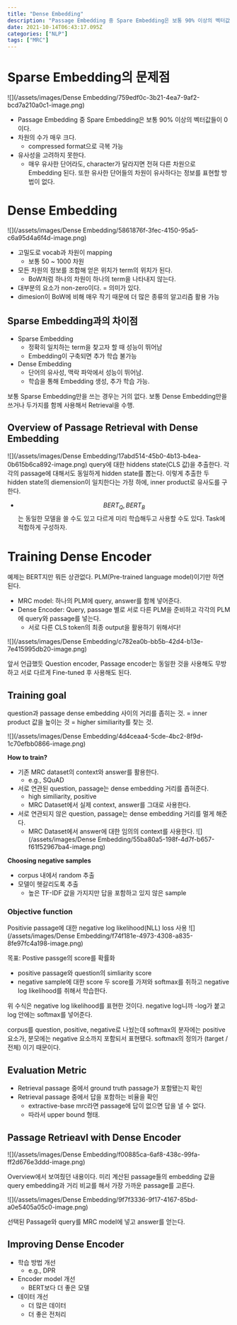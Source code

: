 ```yaml
---
title: "Dense Embedding"
description: "Passage Embedding 중 Spare Embedding은 보통 90% 이상의 벡터값들이 0이다.차원의 수가 매우 크다.compressed format으로 극복 가능유사성을 고려하지 못한다.매우 유사한 단어라도, character가 달라지면 전혀 다른 차원으로 "
date: 2021-10-14T06:43:17.095Z
categories: ["NLP"]
tags: ["MRC"]
---
```

# Sparse Embedding의 문제점
![](/assets/images/Dense Embedding/759edf0c-3b21-4ea7-9af2-bcd7a210a0c1-image.png)
- Passage Embedding 중 Spare Embedding은 보통 90% 이상의 벡터값들이 0이다.
- 차원의 수가 매우 크다.
  - compressed format으로 극복 가능
- 유사성을 고려하지 못한다.
  - 매우 유사한 단어라도, character가 달라지면 전혀 다른 차원으로 Embedding 된다. 또한 유사한 단어들의 차원이 유사하다는 정보를 표현할 방법이 없다.
# Dense Embedding
![](/assets/images/Dense Embedding/5861876f-3fec-4150-95a5-c6a95d4a6f4d-image.png)
- 고밀도로 vocab과 차원이 mapping
  - 보통 50 ~ 1000 차원
- 모든 차원의 정보를 조합해 얻은 위치가 term의 위치가 된다.
  - BoW처럼 하나의 차원이 하나의 term을 나타내지 않는다.
- 대부분의 요소가 non-zero이다. = 의미가 있다.
- dimesion이 BoW에 비해 매우 작기 때문에 더 많은 종류의 알고리즘 활용 가능

## Sparse Embedding과의 차이점
- Sparse Embedding
  - 정확히 일치하는 term을 찾고자 할 때 성능이 뛰어남
  - Embedding이 구축되면 추가 학습 불가능
- Dense Embedding
  - 단어의 유사성, 맥락 파악에서 성능이 뛰어남.
  - 학습을 통해 Embedding 생성, 추가 학습 가능.
  
보통 Sparse Embedding만을 쓰는 경우는 거의 없다. 보통 Dense Embedding만을 쓰거나 두가지를 함께 사용해서 Retrieval을 수행.

## Overview of Passage Retrieval with Dense Embedding
![](/assets/images/Dense Embedding/17abd514-45b0-4b13-b4ea-0b615b6ca892-image.png)
query에 대한 hiddens state(CLS 값)을 추출한다. 각각의 passage에 대해서도 동일하게 hidden state를 뽑는다. 이렇게 추출한 두 hidden state의 diemension이 일치한다는 가정 하에, inner product로 유사도를 구한다.

- $$BERT_Q, BERT_B$$는 동일한 모델을 쓸 수도 있고 다르게 미리 학습해두고 사용할 수도 있다. Task에 적합하게 구성하자.


# Training Dense Encoder
예제는 BERT지만 뭐든 상관없다. PLM(Pre-trained language model)이기만 하면 된다.

- MRC model: 하나의 PLM에 query, answer를 함께 넣어준다.
- Dense Encoder: Query, passage 별로 서로 다른 PLM을 준비하고 각각의 PLM에 query와 passage를 넣는다.
  - 서로 다른 CLS token의 최종 output을 활용하기 위해서다!

![](/assets/images/Dense Embedding/c782ea0b-bb5b-42d4-b13e-7e415995db20-image.png)

앞서 언급했듯 Question encoder, Passage encoder는 동일한 것을 사용해도 무방하고 서로 다르게 Fine-tuned 후 사용해도 된다. 
  
## Training goal
question과 passage dense embedding 사이의 거리를 좁히는 것.
= inner product 값을 높이는 것
= higher similiarity를 찾는 것.

![](/assets/images/Dense Embedding/4d4ceaa4-5cde-4bc2-8f9d-1c70efbb0866-image.png)

**How to train?**
- 기존 MRC dataset의 context와 answer를 활용한다.
  - e.g., SQuAD
- 서로 연관된 question, passage는 dense embedding 거리를 좁혀준다.
  - high similiarity, positive
  - MRC Dataset에서 실제 context, answer를 그대로 사용한다.
- 서로 연관되지 않은 question, passage는 dense embedding 거리를 멀게 해준다.
  - MRC Dataset에서 answer에 대한 임의의 context를 사용한다.
![](/assets/images/Dense Embedding/55ba80a5-198f-4d7f-b657-f61f52967ba4-image.png)

**Choosing negative samples**
- corpus 내에서 random 추출
- 모델이 헷갈리도록 추출
  - 높은 TF-IDF 값을 가지지만 답을 포함하고 있지 않은 sample
  
### Objective function
Positivie passage에 대한 negative log likelihood(NLL) loss 사용
![](/assets/images/Dense Embedding/f74f181e-4973-4308-a835-8fe97fc4a198-image.png)

목표: Postive passge의 score를 확률화
- positive passage와 question의 simliarity score
- negative sample에 대한 score
두 score를 가져와 softmax를 취하고 negative log likelihood를 취해서 학습한다. 

위 수식은 negative log likelihood를 표현한 것이다. negative log니까 -log가 붙고 log 안에는 softmax를 넣어준다. 

corpus를 question, positive, negative로 나눴는데 softmax의 분자에는 positive 요소가, 분모에는 negative 요소까지 포함되서 표현됐다. softmax의 정의가 (target / 전체) 이기 때문이다. 

## Evaluation Metric
- Retrieval passage 중에서 ground truth passage가 포함됐는지 확인
- Retrieval passage 중에서 답을 포함하는 비율을 확인
  - extractive-base mrc라면 passage에 답이 없으면 답을 낼 수 없다.
  - 따라서 upper bound 형태.
  
## Passage Retrieavl with Dense Encoder
![](/assets/images/Dense Embedding/f00885ca-6af8-438c-99fa-ff2d676e3ddd-image.png)

Overview에서 보여줬던 내용이다. 미리 계산된 passage들의 embedding 값을 query embedding과 거리 비교를 해서 가장 가까운 passage를 고른다.

![](/assets/images/Dense Embedding/9f7f3336-9f17-4167-85bd-a0e5405a05c0-image.png)

선택된 Passage와 query를 MRC model에 넣고 answer를 얻는다. 

## Improving Dense Encoder
- 학습 방법 개선
  - e.g., DPR
- Encoder model 개선
  - BERT보다 더 좋은 모델
- 데이터 개선
  - 더 많은 데이터
  - 더 좋은 전처리